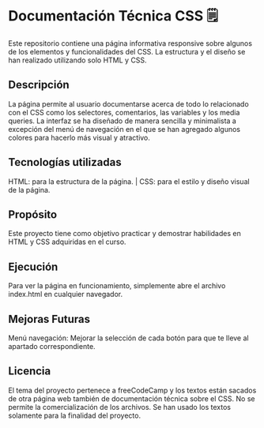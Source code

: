 # Documentación Técnica CSS 🗒️
Este repositorio contiene una página informativa responsive sobre algunos de los elementos y funcionalidades del CSS.  La estructura y el diseño se han realizado utilizando solo HTML y CSS.

## Descripción
La página permite al usuario documentarse acerca de todo lo relacionado con el CSS como los selectores, comentarios, las variables y los media queries.  La interfaz se ha diseñado de manera sencilla y minimalista a excepción del menú de navegación en el que se han agregado algunos colores para hacerlo más visual y atractivo.

## Tecnologías utilizadas
HTML: para la estructura de la página. | CSS: para el estilo y diseño visual de la página.

## Propósito
Este proyecto tiene como objetivo practicar y demostrar habilidades en HTML y CSS adquiridas en el curso.

## Ejecución
Para ver la página en funcionamiento, simplemente abre el archivo index.html en cualquier navegador.

## Mejoras Futuras
Menú navegación: Mejorar la selección de cada botón para que te lleve al apartado correspondiente.

## Licencia
El tema del proyecto pertenece a freeCodeCamp y los textos están sacados de otra página web también de documentación técnica sobre el CSS. No se permite la comercialización de los archivos. Se han usado los textos solamente para la finalidad del proyecto.
